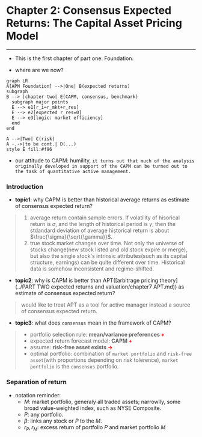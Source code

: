 Chapter 2: Consensus Expected Returns: The Capital Asset Pricing Model
======================================================================
---
+ This is the first chapter of part one: Foundation.

+ where are we now?

```mermaid
graph LR
A[APM Foundation] -->|One| B(expected returns)
subgraph
B --> |chapter two| E(CAPM, consensus, benchmark)
  subgraph major points
  E --> e1[r_i=r_mkt+r_res]
  E --> e2[expected r_res=0]
  E --> e3[logic: market efficiency]
  end
end

A -->|Two| C(risk)
A -.->|to be cont.| D(...)
style E fill:#f96
```

+ our attitude to CAPM: humility, `it turns out that much of the analysis originally developed in support of the CAPM can be turned out to the task of quantitative active management.`

### Introduction
+ **topic1**: why CAPM is better than historical average returns as estimate of consensus expected return?
> 1. average return contain sample errors. If volatility of hisorical return is $\sigma$, and the length of historical period is $\gamma$, then the stdandard deviation of average historical return is about $\frac{\sigma}{\sqrt{\gamma}}$.
> 2. true stock market changes over time. Not only the universe of stocks change(new stock listed and old stock expire or merge), but also the single stock's intrinsic attributes(such as its capital structure, earnings) can be quite different over time. Historical data is somehow inconsistent and regime-shifted.

+ **topic2**: why is CAPM is better than APT([arbitrage pricing theory](../PART TWO expected returns and valuation/chapter7 APT.md)) as estimate of consensus expected return?
> would like to treat APT as a tool for active manager instead a source of consensus expected return.

+ **topic3**: what does `consensus` mean in the framework of CAPM?
> + portfolio selection rule: **mean/variance  preferences <font color=red>+</font>**
> + expected return forecast model: **CAPM <font color=red>+</font>**
> + assume: **risk-free asset exists <font color=red>-></font>**
> + optimal portfolio: combination of ``market portfolio`` and ``risk-free asset``(with proportions depending on risk tolerence), ``market portfolio`` is the `consensus` portfolio.

### Separation of return
+ notation reminder:
  - $M$: market portfolio, generaly all traded assets; narrowlly, some broad value-weighted index, such as NYSE Composite.
  - $P$: any portfolio.
  - $\beta$: links any stock or $P$ to the $M$.
  - $r_P, r_M$: excess return of portfolio $P$ and market portfolio $M$
